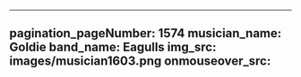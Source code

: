 ------
pagination_pageNumber: 1574
musician_name: Goldie
band_name: Eagulls
img_src: images/musician1603.png
onmouseover_src: 
------